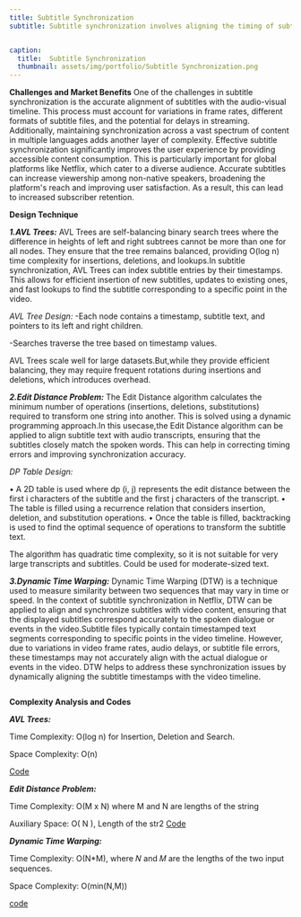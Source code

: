 ```yaml
---
title: Subtitle Synchronization
subtitle: Subtitle synchronization involves aligning the timing of subtitle text with the corresponding audio and visual cues in the content. This ensures that subtitles appear at the right moment, matching the dialogue and visual context. Accurate subtitle synchronization is important for providing an immersive viewing experience, especially for non-native speakers, the hearing impaired and users watching content in noisy environments.


caption:
  title:  Subtitle Synchronization
  thumbnail: assets/img/portfolio/Subtitle Synchronization.png
---
```

**Challenges and Market Benefits**
One of the  challenges in subtitle synchronization is the accurate alignment of subtitles with the audio-visual timeline. This process must account for variations in frame rates, different formats of subtitle files, and the potential for delays in streaming. Additionally, maintaining synchronization across a vast spectrum of content in multiple languages adds another layer of complexity.
Effective subtitle synchronization significantly improves the user experience by providing accessible content consumption. This is particularly important for global platforms like Netflix, which cater to a diverse audience. Accurate subtitles can increase viewership among non-native speakers, broadening the platform's reach and improving user satisfaction. As a result, this can lead to increased subscriber retention. 


**Design Technique**

**_1.AVL Trees:_**
AVL Trees are self-balancing binary search trees where the difference in heights of left and right subtrees cannot be more than one for all nodes. They ensure that the tree remains balanced, providing O(log n) time complexity for insertions, deletions, and lookups.In subtitle synchronization, AVL Trees can index subtitle entries by their timestamps. This allows for efficient insertion of new subtitles, updates to existing ones, and fast lookups to find the subtitle corresponding to a specific point in the video.

_AVL Tree Design:_
-Each node contains a timestamp, subtitle text, and pointers to its left and right children.

-Searches traverse the tree based on timestamp values.

AVL Trees scale well for large datasets.But,while they provide efficient balancing, they may require frequent rotations during insertions and deletions, which  introduces overhead.

**_2.Edit Distance Problem:_**
The Edit Distance algorithm calculates the minimum number of operations (insertions, deletions, substitutions) required to transform one string into another. This is solved using a dynamic programming approach.In this usecase,the Edit Distance algorithm can be applied to align subtitle text with audio transcripts, ensuring that the subtitles closely match the spoken words. This can help in correcting timing errors and improving synchronization accuracy.

_DP Table Design:_

• A 2D table is used where dp (i, j) represents the edit distance between the first i characters of the subtitle and the first j characters of the transcript.
•	The table is filled using a recurrence relation that considers insertion, deletion, and substitution operations.
•	Once the table is filled, backtracking is used to find the optimal sequence of operations to transform the subtitle text.

The algorithm has quadratic time complexity, so it is not suitable for very large transcripts and subtitles. Could be used for moderate-sized text.

**_3.Dynamic Time Warping:_**
Dynamic Time Warping (DTW) is a technique used to measure similarity between two sequences that may vary in time or speed. In the context of subtitle synchronization in Netflix, DTW can be applied to align and synchronize subtitles with video content, ensuring that the displayed subtitles correspond accurately to the spoken dialogue or events in the video.Subtitle files typically contain timestamped text segments corresponding to specific points in the video timeline. However, due to variations in video frame rates, audio delays, or subtitle file errors, these timestamps may not accurately align with the actual dialogue or events in the video. DTW helps to address these synchronization issues by dynamically aligning the subtitle timestamps with the video timeline.

<img src="">


**Complexity Analysis and Codes**

**_AVL Trees:_**

Time Complexity: O(log n) for Insertion, Deletion and Search.  

Space Complexity: O(n)

[Code](https://github.com/PAI-SHREYA/DSA/blob/main/Trees/AVL.cpp)

**_Edit Distance Problem:_**

Time Complexity: O(M x N) where M and N are lengths of the string 

Auxiliary Space: O( N ), Length of the str2
[Code](https://github.com/PAI-SHREYA/DSA/blob/main/Dynamic%20Programming/EditDistance.cpp)

**_Dynamic Time Warping:_**

Time Complexity: O(N*M), where 𝑁 and 𝑀 are the lengths of the two input sequences.

Space Complexity: O(min(N,M))

[code](https://github.com/PAI-SHREYA/DSA/blob/main/Software%20Principles/dtw-pseudocode)




